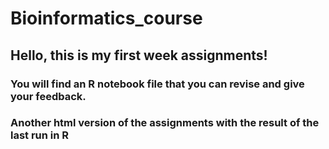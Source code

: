 # Bioinformatics_course
## Hello, this is my first week assignments!
### You will find an R notebook file that you can revise and give your feedback.
### Another html version of the assignments with the result of the last run in R
